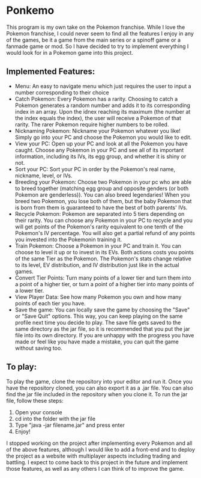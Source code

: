 # Ponkemo

This program is my own take on the Pokemon franchise.  While I love the Pokemon franchise, I could never seem to find all the features I enjoy in any of the games, be it a game from the main series or a spinoff game or a fanmade game or mod.  So I have decided to try to implement everything I would look for in a Pokemon game into this project.

Implemented Features:
-
- Menu: An easy to navigate menu which just requires the user to input a number corresponding to their choice
- Catch Pokemon: Every Pokemon has a rarity.  Choosing to catch a Pokemon generates a random number and adds it to its corresponding index in an array.  Upon the idnex reaching its maximum (the number at the index equals the index), the user will receive a Pokemon of that rarity.  The rarer Pokemon require higher numbers to be rolled.
- Nicknaming Pokemon: Nickname your Pokemon whatever you like!  Simply go into your PC and choose the Pokemon you would like to edit.
- View your PC: Open up your PC and look at all the Pokemon you have caught.  Choose any Pokemon in your PC and see all of its important information, including its IVs, its egg group, and whether it is shiny or not.
- Sort your PC: Sort your PC in order by the Pokemon's real name, nickname, level, or IVs.
- Breeding your Pokemon: Choose two Pokemon in your pc who are able to breed together (matching egg group and opposite genders (or both Pokemon are genderless)).  You can also breed legendaries!  When you breed two Pokemon, you lose both of them, but the baby Pokemon that is born from them is guaranteed to have the best of both parents' IVs.
- Recycle Pokemon: Pokemon are separated into 5 tiers depending on their rarity.  You can choose any Pokemon in your PC to recycle and you will get points of the Pokemon's rarity equivalent to one tenth of the Pokemon's IV percentage.  You will also get a partial refund of any points you invested into the Pokemonin training it.
- Train Pokemon: Choose a Pokemon in your PC and train it.  You can choose to level it up or to invest in its EVs.  Both actions costs you points of the same Tier as the Pokemon.  The Pokemon's stats change relative to its level, EV distribution, and IV distribution just like in the actual games.
- Convert Tier Points: Turn many points of a lower tier and turn them into a point of a higher tier, or turn a point of a higher tier into many points of a lower tier.
- View Player Data: See how many Pokemon you own and how many points of each tier you have.
- Save the game: You can locally save the game by choosing the "Save" or "Save Quit" options.  This way, you can keep playing on the same profile next time you decide to play.  The save file gets saved to the same directory as the jar file, so it is recommended that you put the jar file into its own directory.  If you are unhappy with the progress you have made or feel like you have made a mistake, you can quit the game without saving too.

To play:
-
To play the game, clone the repository into your editor and run it.  Once you have the repository cloned, you can also export it as a .jar file.  You can also find the jar file included in the repository when you clone it.  To run the jar file, follow these steps:
1. Open your console
2. cd into the folder with the jar file
3. Type "java -jar filename.jar" and press enter
4. Enjoy!

I stopped working on the project after implementing every Pokemon and all of the above features, although I would like to add a front-end and to deploy the project as a website with multiplayer aspects including trading and battling.  I expect to come back to this project in the future and implement those features, as well as any others I can think of to improve the game.
